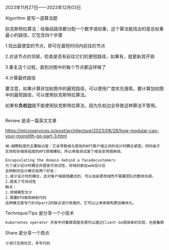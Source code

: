 2023年11月27日——2023年12月03日

Algorithm 是写一道算法题

狄克斯特拉算法：给每段路径都分配一个数字或权重，这个算法能找出的是总权重最小的路径，它包含四个步骤

1.找出最便宜的节点，即可在最短时间内前往的节点

2.对该节点的邻居，检查是否有前往它们的更短路径，如果有，就更新其开销

3.重复这个过程，直到对图中的每个节点都这样做了

4.计算最终路径

要注意，如果计算非加权图中的最短路径，可以使用广度优先搜索。要计算加权图中的最短路径，可以使用狄克斯特拉算法。

如果有**负权边**就不能使用狄克斯特拉算法，因为负权边会导致这种算法不管用。

```

```



Review 是读一篇英文文章

https://microservices.io/post/architecture/2023/08/28/how-modular-can-your-monolith-go-part-3.html

```
域—细颗粒度的主要缺点是：它会导致域与其他的API客户端之间的设计时耦合紧密。同时由于实体和存储库组成的API很难模拟，所以单独测试某个域会变得很麻烦。

Encapsulating the domain behind a facadecustomers
为了减少设计时耦合并提高可测试性，将域封装在web设计后
这种新的设计模式有两个好处：
1.减少设计时的耦合，这对客户端是隐藏式的，可以自由更改域而不需要团队的整体协调。
2.提高了可测试性
缺点：
1.领域模型太少
2.需要DTO类和映射代码
这种模式是专门针对part2的缺点进行改善的，它可以让单体架构更加模块化。
```



Technique/Tips 是分享一个小技术

```markdown
kubernetes operator 开发中对集群调度资源可以通过Client-Go很简单的实现，但是集群资源状态的变化需要与数据库数据同步，不能通过轮询的方式进行同步。可以考虑使用缓存的方式去进行状态同步（也可以使用Work Pool 的方式）
```



Share 是分享一个观点

```
少进行无用社交，多写代码
```

